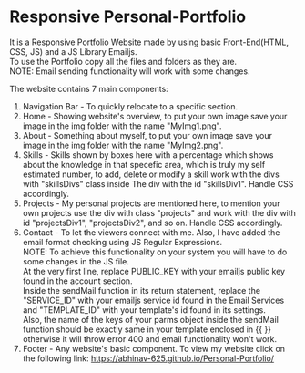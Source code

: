 # Responsive Personal-Portfolio
It is a Responsive Portfolio Website made by using basic Front-End(HTML, CSS, JS) and a JS Library Emailjs.\
To use the Portfolio copy all the files and folders as they are.\
NOTE: Email sending functionality will work with some changes.

The website contains 7 main components:
1. Navigation Bar - To quickly relocate to a specific section.
2. Home - Showing website's overview, to put your own image save your image in the img folder with the name "MyImg1.png".
3. About - Something about myself, to put your own image save your image in the img folder with the name "MyImg2.png".
4. Skills - Skills shown by boxes here with a percentage which shows about the knowledge in that specefic area, which is truly my self estimated number, to add, delete or modify a skill work with the divs with "skillsDivs" class inside The div with the id "skillsDiv1". Handle CSS accordingly.
5. Projects - My personal projects are mentioned here, to mention your own projects use the div with class "projects" and work with the div with id "projectsDiv1", "projectsDiv2", and so on. Handle CSS accordingly.
6. Contact - To let the viewers connect with me. Also, I have added the email format checking using JS Regular Expressions.\
   NOTE: To achieve this functionality on your system you will have to do some changes in the JS file.\
   At the very first line, replace PUBLIC_KEY with your emailjs public key found in the account section.\
   Inside the sendMail function in its return statement, replace the "SERVICE_ID" with your emailjs service id found in the Email Services and "TEMPLATE_ID" with your template's id found in its settings.\
   Also, the name of the keys of your parms object inside the sendMail function should be exactly same in your template enclosed in {{ }} otherwise it will throw error 400 and email functionality won't work.
8. Footer - Any website's basic component.
To view my website click on the following link:
https://abhinav-625.github.io/Personal-Portfolio/
